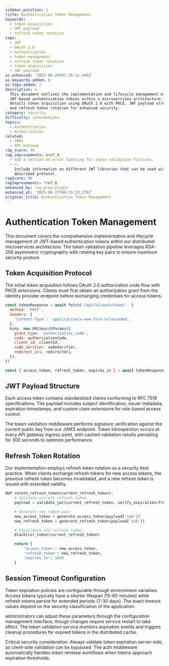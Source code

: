 ```yaml
---
sidebar_position: 1
title: Authentication Token Management
keywords:
  - token acquisition
  - JWT payload
  - refresh token rotation
tags:
  - JWT
  - OAuth 2.0
  - authentication
  - token management
  - refresh token rotation
  - token acquisition
  - JWT payload
ai-enhanced: '2025-06-24T01:35:11.645Z'
ai-keywords-added: 8
ai-tags-added: 2
description: >-
  This document outlines the implementation and lifecycle management of
  JWT-based authentication tokens within a microservices architecture. It
  details token acquisition using OAuth 2.0 with PKCE, JWT payload structure,
  and refresh token rotation for enhanced security.
category: Security
difficulty: intermediate
topics:
  - Authentication
  - Authorization
related:
  - JWKS
  - API Gateway
rag_score: 90
rag_improvements: &ref_0
  - Add a section on error handling for token validation failures.
  - >-
    Include information on different JWT libraries that can be used with the
    described protocol.
ragScore: 90
ragImprovements: *ref_0
enhanced_by: rag-prep-plugin
enhanced_at: '2025-06-27T04:31:33.276Z'
original_title: Authentication Token Management
---
```


# Authentication Token Management

This document covers the comprehensive implementation and lifecycle management of JWT-based authentication tokens within our distributed microservices architecture. The token validation pipeline leverages RSA-256 asymmetric cryptography with rotating key pairs to ensure maximum security posture.

## Token Acquisition Protocol

The initial token acquisition follows OAuth 2.0 authorization code flow with PKCE extensions. Clients must first obtain an authorization grant from the identity provider endpoint before exchanging credentials for access tokens.

```javascript
const tokenResponse = await fetch('/api/v2/auth/token', {
  method: 'POST',
  headers: {
    'Content-Type': 'application/x-www-form-urlencoded',
  },
  body: new URLSearchParams({
    grant_type: 'authorization_code',
    code: authorizationCode,
    client_id: clientId,
    code_verifier: codeVerifier,
    redirect_uri: redirectUri,
  }),
})

const { access_token, refresh_token, expires_in } = await tokenResponse.json()
```

## JWT Payload Structure

Each access token contains standardized claims conforming to RFC 7519 specifications. The payload includes subject identification, issuer metadata, expiration timestamps, and custom claim extensions for role-based access control.

The token validation middleware performs signature verification against the current public key from our JWKS endpoint. Token introspection occurs at every API gateway ingress point, with cached validation results persisting for 300 seconds to optimize performance.

## Refresh Token Rotation

Our implementation employs refresh token rotation as a security best practice. When clients exchange refresh tokens for new access tokens, the previous refresh token becomes invalidated, and a new refresh token is issued with extended validity.

```python
def rotate_refresh_token(current_refresh_token):
    # Validate current refresh token
    payload = validate_jwt(current_refresh_token, verify_expiration=True)

    # Generate new token pair
    new_access_token = generate_access_token(payload['sub'])
    new_refresh_token = generate_refresh_token(payload['sub'])

    # Invalidate old refresh token
    blacklist_token(current_refresh_token)

    return {
        'access_token': new_access_token,
        'refresh_token': new_refresh_token,
        'expires_in': 3600
    }
```

## Session Timeout Configuration

Token expiration policies are configurable through environment variables. Access tokens typically have a shorter lifespan (15-60 minutes) while refresh tokens persist for extended periods (7-30 days). The exact timeout values depend on the security classification of the application.

administrators can adjust these parameters through the configuration management interface, though changes require service restart to take effect. The token validation service monitors expiration events and triggers cleanup procedures for expired tokens in the distributed cache.

Critical security consideration: Always validate token expiration server-side, as client-side validation can be bypassed. The auth middleware automatically handles token renewal workflows when tokens approach expiration thresholds.
